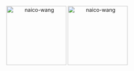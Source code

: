 <p align=center>
  <img height="160" align="center" src="https://github-readme-stats.vercel.app/api/top-langs?username=naico-wang&show_icons=true&locale=en&layout=compact" alt="naico-wang" />
  <img height="160" align="center" src="https://github-readme-stats.vercel.app/api?username=naico-wang&show_icons=true&locale=en&rank_icon=github" alt="naico-wang" />
</p>
